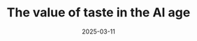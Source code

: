 ---
title: "The value of taste in the AI age"
description: "Taste is what's valuable. Why is that? How do we develop it?"
date: "2025-03-11"
published: false
excerpt:
---